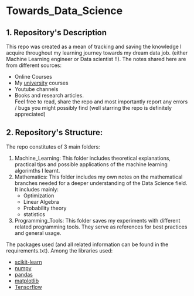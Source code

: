 # Towards_Data_Science
## 1. Repository's Description
This repo was created as a mean of tracking and saving the knowledge I acquire throughout my learning journey towards my dream data job. (either Machine Learning engineer or Data scientist !!). The notes shared here are from different sources:
* Online Courses
* My [university](https://innopolis.university/en/) courses
* Youtube channels
* Books and research articles.  
Feel free to read, share the repo and most importantly report any errors / bugs you might possibly find (well starring the repo is definitely appreciated)

## 2. Repository's Structure:
The repo constitutes of 3 main  folders:
1. Machine_Learning: This folder includes theoretical explanations,  practical tips and possible applications of the machine learning algorimths I learnt.
2. Mathematics: This folder includes my own notes on the mathematical branches needed for a deeper understanding of the Data Science field. It includes mainly:
    * Optimization
    * Linear Algebra
    * Probability theory
    * statistics
3. Programming_Tools: This folder saves my experiments with different related programming tools. They serve as references for best practices and general usage.

The packages used (and all related information can be found in the requirements.txt). Among the libraries used: 
 * [scikit-learn](https://www.geeksforgeeks.org/how-to-install-scikit-learn-on-linux/)
* [numpy](https://www.code-learner.com/how-to-install-numpy-on-macos-linux-and-windows/#:~:text=Open%20a%20terminal%20and%20run%20the%20command%20%24,or%20install%20multiple%20packages%20at%20the%20same%20time.) 
* [pandas](https://www.geeksforgeeks.org/how-to-install-python-pandas-on-windows-and-linux/#:~:text=To%20install%20Pandas%20on%20Linux%2C%20just%20type%20the,run%20Pandas%20Environment%20in%20Python%3A%20pip3%20install%20pandas)
* [matplotlib](https://www.code-learner.com/how-to-install-numpy-on-macos-linux-and-windows/#:~:text=Open%20a%20terminal%20and%20run%20the%20command%20%24,or%20install%20multiple%20packages%20at%20the%20same%20time.)
* [Tensorflow](https://www.geeksforgeeks.org/install-tensorflow-on-linux/)



